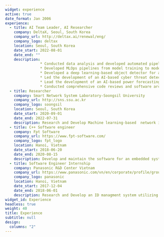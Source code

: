 ```yaml
---
widget: experience
active: true
date_format: Jan 2006
experience:
  - title: AI Team Leader, AI Researcher
    company: DeltaX, Seoul, South Korea
    company_url: http://deltax.ai/renewal/eng/
    company_logo: deltax
    location: Seoul, South Korea
    date_start: 2022-08-01
    date_end: ""
    description:  
                * Conducted data analysis and developed automated pipelines for processing raw data, enhancing data-driven decision-making processes.
                * Developed MLOps pipelines from model training to model evaluation by Prefect framework to boost the productivity of projects.
                * Developed a deep learning-based object detector for a smart cabin monitoring system which was deployed in a car.
                * Led the development of an AI-based cyber threat detection systems for the Republic of Korea Army's intranet, focusing on identifying and mitigating high-risk attacks and helping reduce false alarm rate to 2.5%.
                * Lead the development of an AI-based power forecasting and inverter fault solution for solar energy systems.
                * Conducted comprehensive code reviews and software architectures designing to ensure adherence to best practices and maintain high-quality. codebase.
  - title: Researcher
    company: Smart Network System Laboratory-Soongsil University
    company_url: http://sns.ssu.ac.kr
    company_logo: soongsil
    location: Seoul, South Korea
    date_start: 2020-09-01
    date_end: 2022-07-31
    description: Research and Develop Machine learning-based  network intrusion detection systems on cloud, (Software-Defined Network) SDN-based system
  - title: C++ Software engineer
    company: Fpt Software
    company_url: https://www.fpt-software.com/
    company_logo: fpt_logo
    location: Hanoi, Vietnam
    date_start: 2018-06-20
    date_end: 2020-08-15
    description: Develop and maintain the software for an embedded system used in Logictics
  - title: Software Engineer Internship
    company: Panasonic R&D Center Vietnam
    company_url: https://www.panasonic.com/vn/en/corporate/profile/group-companies.html#06
    company_logo: panasonic
    location: Hanoi, Vietnam
    date_start: 2017-12-04
    date_end: 2018-06-01
    description: Research and Develop an ID managment system utilizing hyperledger fabric blockchain framework and IoT waston framework of IBM
widget_id: Experience
headless: true
weight: 40
title: Experience
subtitle: null
design:
  columns: "2"
---
```

